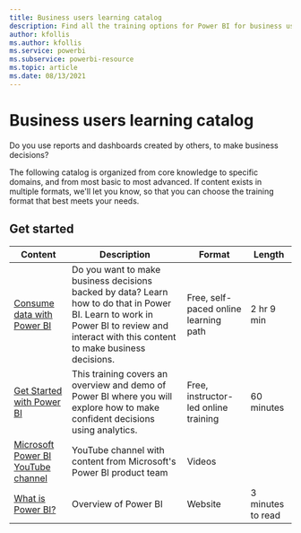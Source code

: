 ```yaml
---
title: Business users learning catalog
description: Find all the training options for Power BI for business users who use reports and dashboards, from most basic to most advanced.
author: kfollis
ms.author: kfollis
ms.service: powerbi
ms.subservice: powerbi-resource
ms.topic: article
ms.date: 08/13/2021
---
```


# Business users learning catalog

Do you use reports and dashboards created by others, to make business decisions? 

The following catalog is organized from core knowledge to specific domains, and from most basic to most advanced. If content exists in multiple formats, we'll let you know, so that you can choose the training format that best meets your needs.

## Get started<a name="get-started"></a>
| Content  | Description  | Format| Length  |
|--------------------------------------------------------------------------------------------------|-----------------------------------------------------------------------------------------------------------------------------------------------------------------------------------------|---------------------------------------|-------------------|
| [Consume data with Power BI](/training/paths/consume-data-with-power-bi/) | Do you want to make business decisions backed by data? Learn how to do that in Power BI. Learn to work in Power BI to review and interact with this content to make business decisions. | Free, self-paced online learning path | 2 hr 9 min  |
| [Get Started with Power BI](https://www.microsoft.com/en-us/store/workshops-training-and-events/detail/get-started-with-power-bi) | This training covers an overview and demo of Power BI where you will explore how to make confident decisions using analytics. | Free, instructor-led online training  | 60 minutes |
| [Microsoft Power BI YouTube channel](https://www.youtube.com/user/mspowerbi/videos) | YouTube channel with content from Microsoft's Power BI product team  | Videos  |            |
| [What is Power BI?](../fundamentals/power-bi-overview.md) | Overview of Power BI | Website  | 3 minutes to read |
